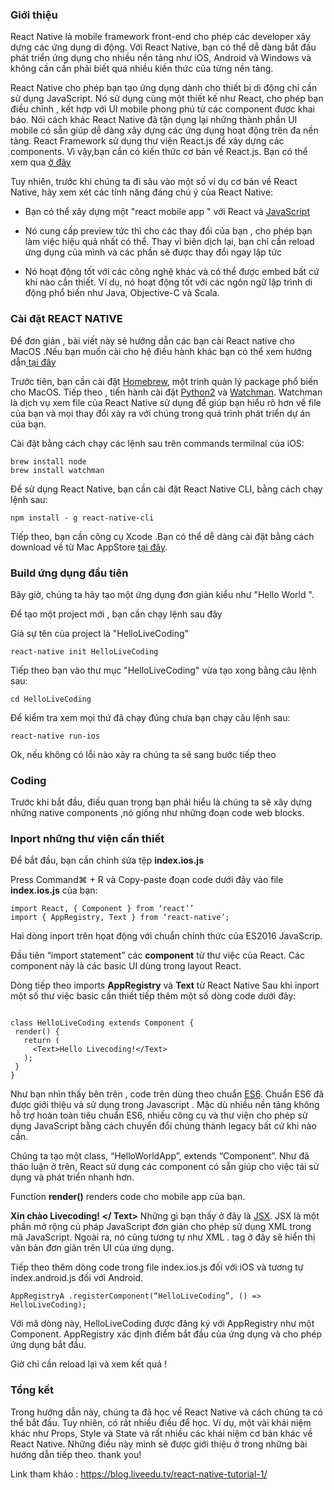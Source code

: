 ### Giới thiệu

React Native là mobile framework front-end cho phép các developer xây dựng các ứng dụng di động. Với React Native, bạn có thể dễ dàng bắt đầu phát triển ứng dụng cho nhiều nền tảng như iOS, Android và Windows và không cần cần phải biết quá nhiều kiến thức của từng nền tảng.

React Native cho phép bạn tạo ứng dụng dành cho thiết bị di động chỉ cần sử dụng JavaScript. Nó sử dụng cùng một thiết kế như React, cho phép bạn điều chỉnh , kết hợp với UI mobile phong phú từ các component được  khai báo. Nói cách khác React Native đã tận dụng lại những thành phần UI mobile có sẵn giúp dễ dàng xây dựng các ứng dụng hoạt động trên đa nền tảng.
React Framework sử dụng thư viện React.js để xây dựng các components. Vì vậy,bạn cần có kiến thức cơ bản về React.js. Bạn có thể xem qua [ở đây](https://www.liveedu.tv/guides/programming/react-js/)

Tuy nhiên, trước khi chúng ta đi sâu vào một số ví dụ cơ bản về React Native, hãy xem xét các tính năng đáng chú ý của React Native: 
+ Bạn có thể xây dựng một "react mobile app " với React và [JavaScript](https://www.livecoding.tv/learn/javascript/)
 
+ Nó cung cấp preview tức thì cho các thay đổi của bạn , cho phép bạn làm việc hiệu quả nhất có thể. Thay vì biên dịch lại, bạn chỉ cần reload ứng dụng của mình và các phần sẽ được thay đổi  ngay lập tức
+ Nó hoạt động tốt với các công nghệ khác và có thể được embed bất cứ khi nào cần thiết. Ví dụ, nó hoạt động tốt với các ngôn ngữ lập trình di động phổ biến như Java, Objective-C và Scala.

### Cài đặt REACT NATIVE
Để đơn giản , bài viết này sẽ hướng dẫn các bạn cài React native cho MacOS .Nếu bạn muốn cài cho hệ điều hành khác bạn có thể xem hướng dẫn[ tại đây ](https://facebook.github.io/react-native/docs/getting-started.html#content)

Trước tiên, bạn cần cài đặt [Homebrew](https://brew.sh/), một trình quản lý package phổ biến cho MacOS. 
Tiếp theo , tiến hành cài đặt [Python2](https://www.python.org/) và [Watchman](https://facebook.github.io/watchman/). Watchman là dịch vụ xem file của React Native sử dụng để giúp bạn hiểu rõ hơn về file của bạn và mọi thay đổi xảy ra với chúng trong quá trình phát triển dự án của bạn.

Cài đặt bằng cách chạy các lệnh sau trên commands termilnal của iOS:
```
brew install node
brew install watchman
```
Để sử dụng  React Native, bạn cần cài đặt React Native CLI, bằng cách chạy lệnh sau:

```
npm install - g react-native-cli
```

Tiếp theo, bạn cần công cụ  Xcode .Bạn có thể dễ dàng cài đặt bằng cách download về từ Mac AppStore [tại đây](https://itunes.apple.com/us/app/xcode/id497799835?mt=12). 
### Build ứng dụng đầu tiên
Bây giờ, chúng ta hãy tạo một ứng dụng đơn giản kiểu như  "Hello World ".

Để tạo một project mới , bạn cần chạy lệnh sau đây

Giả sự tên của project là "HelloLiveCoding"
```
react-native init HelloLiveCoding
```
Tiếp theo bạn vào thư mục "HelloLiveCoding" vừa tạo xong bằng câu lệnh sau: 
```
cd HelloLiveCoding
```
Để kiểm tra xem mọi thứ đã chạy đúng chưa bạn chạy câu lệnh sau: 
```
react-native run-ios
```

Ok, nếu không có lỗi nào xảy ra chúng ta sẽ sang bước tiếp theo 
### Coding 
Trước khi bắt đầu, điều quan trọng bạn phải hiểu là chúng ta sẽ xây dựng những native components ,nó giống như những đoạn code web blocks.

### Inport những thư viện cần thiết 
Để bắt đầu, bạn cần chỉnh sửa tệp **index.ios.js** 

Press Command⌘ + R và Copy-paste đoạn code dưới đây vào file **index.ios.js** của bạn: 
```
import React, { Component } from ‘react’’
import { AppRegistry, Text } from ‘react-native’;
```
Hai dòng inport trên họat động với chuẩn chính thức của ES2016 JavaScrip. 

Đầu tiên “import statement” các **component** từ thư việc của React. Các component này là các basic UI dùng trong layout React.

Dòng tiếp theo imports **AppRegistry** và **Text** từ React Native
Sau khi inport một số thư việc basic cần thiết tiếp thêm một số dòng code dưới đây: 

```

class HelloLiveCoding extends Component {
 render() {
   return (
     <Text>Hello Livecoding!</Text>
   );
 }
}
```

Như bạn nhìn thấy bên trên , code trên dùng theo chuẩn [ES6](https://es6.io/).  Chuẩn ES6 đã được giới thiệu và sử dụng trong Javascript .
Mặc dù nhiều nền tảng không hỗ trợ hoàn toàn tiêu chuẩn ES6, nhiều công cụ và thư viện cho phép sử dụng JavaScript bằng cách chuyển đổi chúng thành legacy bất cứ khi nào cần.

Chúng ta tạo một class, “HelloWorldApp”, extends “Component”. Như đã thảo luận ở trên, React sử dụng các component có sẵn giúp cho việc tái sử dụng và phát triển  nhanh hơn.

Function **render()**  renders  code cho  mobile app của bạn.


**<Text> Xin chào Livecoding! </ Text>**  Những gì bạn thấy ở đây là [JSX](https://reactjs.org/docs/introducing-jsx.html). JSX là một phần mở rộng cú pháp JavaScript đơn giản cho phép sử dụng XML trong mã JavaScript. Ngoài ra, nó cũng tương tự như XML . <Text> tag  ở đây sẽ hiển thị văn bản đơn giản trên UI của ứng dụng.

Tiếp theo thêm dòng code trong file index.ios.js đối với iOS và tương tự index.android.js đối với Android. 
```
AppRegistryA .registerComponent(“HelloLiveCoding”, () => HelloLiveCoding);
```
Với mã dòng này, HelloLiveCoding được đăng ký với AppRegistry như một Component.
AppRegistry xác định điểm bắt đầu của ứng dụng và cho phép ứng dụng bắt đầu. 

Giờ chỉ cần reload lại và xem kết quả !
### Tổng kết 
Trong hướng dẫn này, chúng ta đã học về React Native và cách chúng ta có thể bắt đầu. Tuy nhiên, có rất nhiều điều để học. Ví dụ, một vài khái niệm khác như Props, Style và State và rất nhiều các khái niệm cơ bản khác về React Native.
Những điều này mình sẽ được giới thiệu ở trong những bài hướng dẫn tiếp theo. thank you!

Link tham khảo : https://blog.liveedu.tv/react-native-tutorial-1/